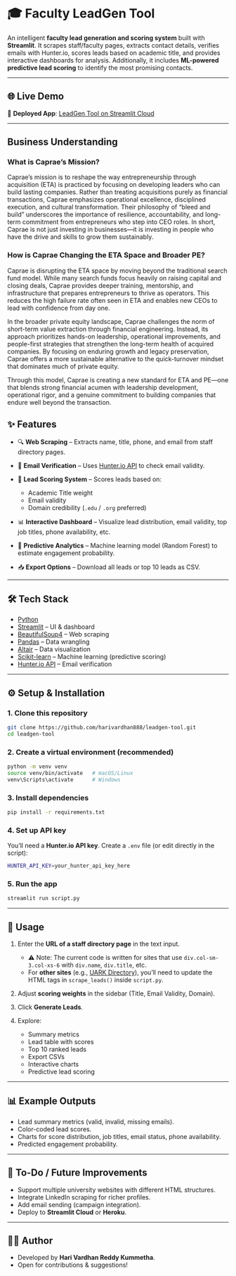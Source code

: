 # 🎓 Faculty LeadGen Tool

An intelligent **faculty lead generation and scoring system** built with **Streamlit**.
It scrapes staff/faculty pages, extracts contact details, verifies emails with Hunter.io, scores leads based on academic title, and provides interactive dashboards for analysis.
Additionally, it includes **ML-powered predictive lead scoring** to identify the most promising contacts.

---

## 🌐 Live Demo

🔗 **Deployed App**: [LeadGen Tool on Streamlit Cloud](https://scriptpy-qijtnowamhp6c59e2xysx6.streamlit.app/)

---

## Business Understanding  

### What is Caprae’s Mission?  
Caprae’s mission is to reshape the way entrepreneurship through acquisition (ETA) is practiced by focusing on developing leaders who can build lasting companies. Rather than treating acquisitions purely as financial transactions, Caprae emphasizes operational excellence, disciplined execution, and cultural transformation. Their philosophy of “bleed and build” underscores the importance of resilience, accountability, and long-term commitment from entrepreneurs who step into CEO roles. In short, Caprae is not just investing in businesses—it is investing in people who have the drive and skills to grow them sustainably.  

### How is Caprae Changing the ETA Space and Broader PE?  
Caprae is disrupting the ETA space by moving beyond the traditional search fund model. While many search funds focus heavily on raising capital and closing deals, Caprae provides deeper training, mentorship, and infrastructure that prepares entrepreneurs to thrive as operators. This reduces the high failure rate often seen in ETA and enables new CEOs to lead with confidence from day one.  

In the broader private equity landscape, Caprae challenges the norm of short-term value extraction through financial engineering. Instead, its approach prioritizes hands-on leadership, operational improvements, and people-first strategies that strengthen the long-term health of acquired companies. By focusing on enduring growth and legacy preservation, Caprae offers a more sustainable alternative to the quick-turnover mindset that dominates much of private equity.  

Through this model, Caprae is creating a new standard for ETA and PE—one that blends strong financial acumen with leadership development, operational rigor, and a genuine commitment to building companies that endure well beyond the transaction.  


## ✨ Features

* 🔍 **Web Scraping** – Extracts name, title, phone, and email from staff directory pages.
* 📧 **Email Verification** – Uses [Hunter.io API](https://hunter.io/) to check email validity.
* 🎯 **Lead Scoring System** – Scores leads based on:

  * Academic Title weight
  * Email validity
  * Domain credibility (`.edu` / `.org` preferred)
* 📊 **Interactive Dashboard** – Visualize lead distribution, email validity, top job titles, phone availability, etc.
* 🤖 **Predictive Analytics** – Machine learning model (Random Forest) to estimate engagement probability.
* 📥 **Export Options** – Download all leads or top 10 leads as CSV.

---

## 🛠️ Tech Stack

* [Python](https://www.python.org/)
* [Streamlit](https://streamlit.io/) – UI & dashboard
* [BeautifulSoup4](https://www.crummy.com/software/BeautifulSoup/) – Web scraping
* [Pandas](https://pandas.pydata.org/) – Data wrangling
* [Altair](https://altair-viz.github.io/) – Data visualization
* [Scikit-learn](https://scikit-learn.org/) – Machine learning (predictive scoring)
* [Hunter.io API](https://hunter.io/) – Email verification

---

## ⚙️ Setup & Installation

### 1. Clone this repository

```bash
git clone https://github.com/harivardhan888/leadgen-tool.git
cd leadgen-tool
```

### 2. Create a virtual environment (recommended)

```bash
python -m venv venv
source venv/bin/activate   # macOS/Linux
venv\Scripts\activate      # Windows
```

### 3. Install dependencies

```bash
pip install -r requirements.txt
```

### 4. Set up API key

You’ll need a **Hunter.io API key**. Create a `.env` file (or edit directly in the script):

```bash
HUNTER_API_KEY=your_hunter_api_key_here
```

### 5. Run the app

```bash
streamlit run script.py
```

---

## 🚀 Usage

1. Enter the **URL of a staff directory page** in the text input.

   * ⚠️ Note: The current code is written for sites that use `div.col-sm-3.col-xs-6` with `div.name`, `div.title`, etc.
   * For **other sites** (e.g., [UARK Directory](https://cied.uark.edu/directory/?utm_source=chatgpt.com)), you’ll need to update the HTML tags in `scrape_leads()` inside `script.py`.

2. Adjust **scoring weights** in the sidebar (Title, Email Validity, Domain).

3. Click **Generate Leads**.

4. Explore:

   * Summary metrics
   * Lead table with scores
   * Top 10 ranked leads
   * Export CSVs
   * Interactive charts
   * Predictive lead scoring

---

## 📊 Example Outputs

* Lead summary metrics (valid, invalid, missing emails).
* Color-coded lead scores.
* Charts for score distribution, job titles, email status, phone availability.
* Predicted engagement probability.

---

## 📝 To-Do / Future Improvements

* Support multiple university websites with different HTML structures.
* Integrate LinkedIn scraping for richer profiles.
* Add email sending (campaign integration).
* Deploy to **Streamlit Cloud** or **Heroku**.

---

## 👨‍💻 Author

* Developed by **Hari Vardhan Reddy Kummetha**.
* Open for contributions & suggestions!
